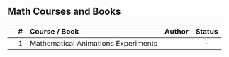 ## Math Courses and Books


|  | # | Course / Book | Author | Status |
|:---:|:---:|:---|:---|:---:|
|  | 1 | Mathematical Animations Experiments |  | - |


<!-- |  | 2 | Fundamental Math for Data Science Skill Path | Codecademy | ![0%](https://geps.dev/progress/0) | -->

<!-- |  | 3 | Praxis | Prandiano | ![0%](https://geps.dev/progress/0) | -->
